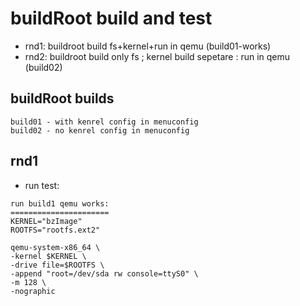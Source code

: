 # buildRoot build and test

* rnd1: buildroot build fs+kernel+run in qemu (build01-works) 
* rnd2: buildroot build only fs ; kernel build sepetare : run in qemu (build02)

##  buildRoot builds

```
build01	- with kenrel config in menuconfig
build02	- no kenrel config in menuconfig
```

## rnd1

* run test:

```
run build1 qemu works:
======================
KERNEL="bzImage"
ROOTFS="rootfs.ext2"

qemu-system-x86_64 \
-kernel $KERNEL \
-drive file=$ROOTFS \
-append "root=/dev/sda rw console=ttyS0" \
-m 128 \
-nographic

```




